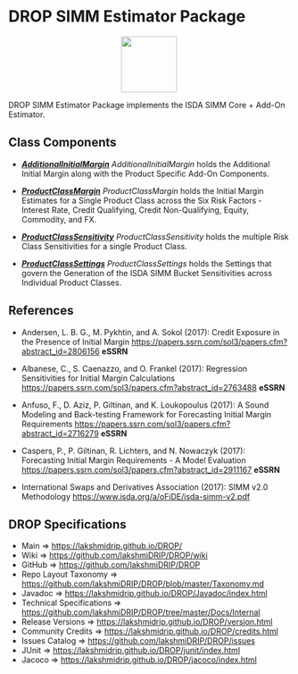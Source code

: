 # DROP SIMM Estimator Package

<p align="center"><img src="https://github.com/lakshmiDRIP/DROP/blob/master/DRIP_Logo.gif?raw=true" width="100"></p>

DROP SIMM Estimator Package implements the ISDA SIMM Core + Add-On Estimator.


## Class Components

 * [***AdditionalInitialMargin***](https://github.com/lakshmiDRIP/DROP/tree/master/src/main/java/org/drip/simm/estimator/AdditionalInitialMargin.java)
 <i>AdditionalInitialMargin</i> holds the Additional Initial Margin along with the Product Specific Add-On
 Components.

 * [***ProductClassMargin***](https://github.com/lakshmiDRIP/DROP/tree/master/src/main/java/org/drip/simm/estimator/ProductClassMargin.java)
 <i>ProductClassMargin</i> holds the Initial Margin Estimates for a Single Product Class across the Six Risk
 Factors - Interest Rate, Credit Qualifying, Credit Non-Qualifying, Equity, Commodity, and FX.

 * [***ProductClassSensitivity***](https://github.com/lakshmiDRIP/DROP/tree/master/src/main/java/org/drip/simm/estimator/ProductClassSensitivity.java)
 <i>ProductClassSensitivity</i> holds the multiple Risk Class Sensitivities for a single Product Class.

 * [***ProductClassSettings***](https://github.com/lakshmiDRIP/DROP/tree/master/src/main/java/org/drip/simm/estimator/ProductClassSettings.java)
 <i>ProductClassSettings</i> holds the Settings that govern the Generation of the ISDA SIMM Bucket Sensitivities across Individual Product Classes.


## References

 * Andersen, L. B. G., M. Pykhtin, and A. Sokol (2017): Credit Exposure in the Presence of Initial Margin
 	https://papers.ssrn.com/sol3/papers.cfm?abstract_id=2806156 <b>eSSRN</b>

 * Albanese, C., S. Caenazzo, and O. Frankel (2017): Regression Sensitivities for Initial Margin Calculations
 	https://papers.ssrn.com/sol3/papers.cfm?abstract_id=2763488 <b>eSSRN</b>

 * Anfuso, F., D. Aziz, P. Giltinan, and K. Loukopoulus (2017): A Sound Modeling and Back-testing Framework
 	for Forecasting Initial Margin Requirements https://papers.ssrn.com/sol3/papers.cfm?abstract_id=2716279
 		<b>eSSRN</b>

 * Caspers, P., P. Giltinan, R. Lichters, and N. Nowaczyk (2017): Forecasting Initial Margin Requirements - A
 	Model Evaluation https://papers.ssrn.com/sol3/papers.cfm?abstract_id=2911167 <b>eSSRN</b>

 * International Swaps and Derivatives Association (2017): SIMM v2.0 Methodology
		https://www.isda.org/a/oFiDE/isda-simm-v2.pdf


## DROP Specifications

 * Main                     => https://lakshmidrip.github.io/DROP/
 * Wiki                     => https://github.com/lakshmiDRIP/DROP/wiki
 * GitHub                   => https://github.com/lakshmiDRIP/DROP
 * Repo Layout Taxonomy     => https://github.com/lakshmiDRIP/DROP/blob/master/Taxonomy.md
 * Javadoc                  => https://lakshmidrip.github.io/DROP/Javadoc/index.html
 * Technical Specifications => https://github.com/lakshmiDRIP/DROP/tree/master/Docs/Internal
 * Release Versions         => https://lakshmidrip.github.io/DROP/version.html
 * Community Credits        => https://lakshmidrip.github.io/DROP/credits.html
 * Issues Catalog           => https://github.com/lakshmiDRIP/DROP/issues
 * JUnit                    => https://lakshmidrip.github.io/DROP/junit/index.html
 * Jacoco                   => https://lakshmidrip.github.io/DROP/jacoco/index.html
